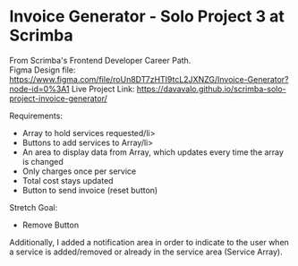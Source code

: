 # Invoice Generator - Solo Project 3 at Scrimba

From Scrimba's Frontend Developer Career Path.<br />
Figma Design file: https://www.figma.com/file/roUn8DT7zHTI9tcL2JXNZG/Invoice-Generator?node-id=0%3A1
Live Project Link: https://davavalo.github.io/scrimba-solo-project-invoice-generator/

Requirements:
<ul>
  <li>Array to hold services requested/li>
  <li>Buttons to add services to Array/li>
  <li>An area to display data from Array, which updates every time the array is changed</li>
  <li>Only charges once per service</li>
  <li>Total cost stays updated</li>
  <li>Button to send invoice (reset button)</li>
</ul>

Stretch Goal: 
<ul>
  <li>Remove Button</li>
  </ul>
  
Additionally, I added a notification area in order to indicate to the user when a service is added/removed or already in the service area (Service Array).
